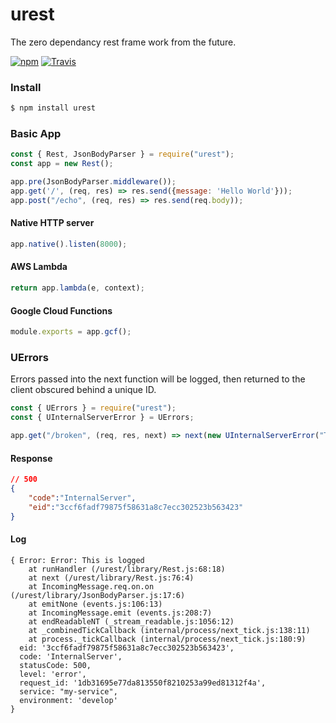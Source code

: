 # urest

The zero dependancy rest frame work from the future.

[![npm](https://img.shields.io/npm/dt/urest.svg?style=for-the-badge)](https://www.npmjs.com/package/urest)
[![Travis](https://img.shields.io/travis/conorturner/urest.svg?style=for-the-badge)](https://travis-ci.org/conorturner/urest)

### Install

```bash
$ npm install urest
```

### Basic App

```javascript
const { Rest, JsonBodyParser } = require("urest");
const app = new Rest();

app.pre(JsonBodyParser.middleware());
app.get('/', (req, res) => res.send({message: 'Hello World'}));
app.post("/echo", (req, res) => res.send(req.body));
```
#### Native HTTP server
```javascript
app.native().listen(8000);
```
#### AWS Lambda
```javascript
return app.lambda(e, context);
```
#### Google Cloud Functions
```javascript
module.exports = app.gcf();
```

### UErrors
Errors passed into the next function will be logged, then returned to the client obscured behind a unique ID.
```javascript
const { UErrors } = require("urest");
const { UInternalServerError } = UErrors;

app.get("/broken", (req, res, next) => next(new UInternalServerError("This is logged")));

```
#### Response
```json
// 500
{
    "code":"InternalServer",
    "eid":"3ccf6fadf79875f58631a8c7ecc302523b563423"
}
```
#### Log
```
{ Error: Error: This is logged
    at runHandler (/urest/library/Rest.js:68:18)
    at next (/urest/library/Rest.js:76:4)
    at IncomingMessage.req.on.on (/urest/library/JsonBodyParser.js:17:6)
    at emitNone (events.js:106:13)
    at IncomingMessage.emit (events.js:208:7)
    at endReadableNT (_stream_readable.js:1056:12)
    at _combinedTickCallback (internal/process/next_tick.js:138:11)
    at process._tickCallback (internal/process/next_tick.js:180:9)
  eid: '3ccf6fadf79875f58631a8c7ecc302523b563423',
  code: 'InternalServer',
  statusCode: 500,
  level: 'error',
  request_id: '1db31695e77da813550f8210253a99ed81312f4a',
  service: "my-service",
  environment: 'develop'
}
```

